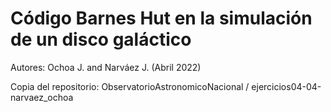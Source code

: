 # Código Barnes Hut en la simulación de un disco galáctico

Autores: Ochoa J. and Narváez J. (Abril 2022)

Copia del repositorio: ObservatorioAstronomicoNacional / ejercicios04-04-narvaez_ochoa
